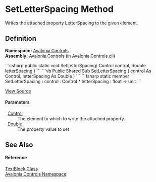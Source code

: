 # SetLetterSpacing Method


Writes the attached property LetterSpacing to the given element.



## Definition
**Namespace:** <a href="N_Avalonia_Controls">Avalonia.Controls</a>  
**Assembly:** Avalonia.Controls (in Avalonia.Controls.dll)

<Tabs groupId="api-code-preview">
<TabItem value="csharp" label="C#">
```csharp
public static void SetLetterSpacing(
	Control control,
	double letterSpacing
)
```
</TabItem>
<TabItem value="vb" label="VB">
```vb
Public Shared Sub SetLetterSpacing ( 
	control As Control,
	letterSpacing As Double
)
```
</TabItem>
<TabItem value="fsharp" label="F#">
```fsharp
static member SetLetterSpacing : 
        control : Control * 
        letterSpacing : float -> unit 
```
</TabItem>
</Tabs>



<a href="https://github.com/AvaloniaUI/Avalonia/tree/master/src/Avalonia.Controls/TextBlock.cs#L544" title="View the source code">View Source</a>



#### Parameters
<dl><dt>  <a href="T_Avalonia_Controls_Control">Control</a></dt><dd>The element to which to write the attached property.</dd><dt>  <a href="https://learn.microsoft.com/dotnet/api/system.double" target="_blank" rel="noopener noreferrer">Double</a></dt><dd>The property value to set</dd></dl>

## See Also


#### Reference
<a href="T_Avalonia_Controls_TextBlock">TextBlock Class</a>  
<a href="N_Avalonia_Controls">Avalonia.Controls Namespace</a>  

